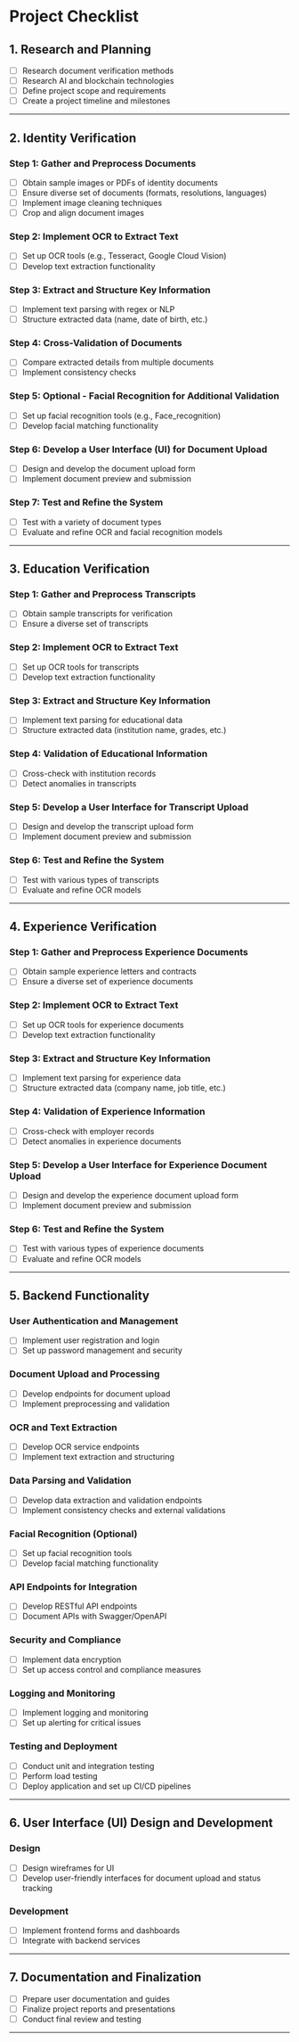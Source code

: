# Project Checklist

## 1. Research and Planning
- [ ] Research document verification methods
- [ ] Research AI and blockchain technologies
- [ ] Define project scope and requirements
- [ ] Create a project timeline and milestones

---

## 2. Identity Verification

### Step 1: Gather and Preprocess Documents
- [ ] Obtain sample images or PDFs of identity documents
- [ ] Ensure diverse set of documents (formats, resolutions, languages)
- [ ] Implement image cleaning techniques
- [ ] Crop and align document images

### Step 2: Implement OCR to Extract Text
- [ ] Set up OCR tools (e.g., Tesseract, Google Cloud Vision)
- [ ] Develop text extraction functionality

### Step 3: Extract and Structure Key Information
- [ ] Implement text parsing with regex or NLP
- [ ] Structure extracted data (name, date of birth, etc.)

### Step 4: Cross-Validation of Documents
- [ ] Compare extracted details from multiple documents
- [ ] Implement consistency checks

### Step 5: Optional - Facial Recognition for Additional Validation
- [ ] Set up facial recognition tools (e.g., Face_recognition)
- [ ] Develop facial matching functionality

### Step 6: Develop a User Interface (UI) for Document Upload
- [ ] Design and develop the document upload form
- [ ] Implement document preview and submission

### Step 7: Test and Refine the System
- [ ] Test with a variety of document types
- [ ] Evaluate and refine OCR and facial recognition models

---

## 3. Education Verification

### Step 1: Gather and Preprocess Transcripts
- [ ] Obtain sample transcripts for verification
- [ ] Ensure a diverse set of transcripts

### Step 2: Implement OCR to Extract Text
- [ ] Set up OCR tools for transcripts
- [ ] Develop text extraction functionality

### Step 3: Extract and Structure Key Information
- [ ] Implement text parsing for educational data
- [ ] Structure extracted data (institution name, grades, etc.)

### Step 4: Validation of Educational Information
- [ ] Cross-check with institution records
- [ ] Detect anomalies in transcripts

### Step 5: Develop a User Interface for Transcript Upload
- [ ] Design and develop the transcript upload form
- [ ] Implement document preview and submission

### Step 6: Test and Refine the System
- [ ] Test with various types of transcripts
- [ ] Evaluate and refine OCR models

---

## 4. Experience Verification

### Step 1: Gather and Preprocess Experience Documents
- [ ] Obtain sample experience letters and contracts
- [ ] Ensure a diverse set of experience documents

### Step 2: Implement OCR to Extract Text
- [ ] Set up OCR tools for experience documents
- [ ] Develop text extraction functionality

### Step 3: Extract and Structure Key Information
- [ ] Implement text parsing for experience data
- [ ] Structure extracted data (company name, job title, etc.)

### Step 4: Validation of Experience Information
- [ ] Cross-check with employer records
- [ ] Detect anomalies in experience documents

### Step 5: Develop a User Interface for Experience Document Upload
- [ ] Design and develop the experience document upload form
- [ ] Implement document preview and submission

### Step 6: Test and Refine the System
- [ ] Test with various types of experience documents
- [ ] Evaluate and refine OCR models

---

## 5. Backend Functionality

### User Authentication and Management
- [ ] Implement user registration and login
- [ ] Set up password management and security

### Document Upload and Processing
- [ ] Develop endpoints for document upload
- [ ] Implement preprocessing and validation

### OCR and Text Extraction
- [ ] Develop OCR service endpoints
- [ ] Implement text extraction and structuring

### Data Parsing and Validation
- [ ] Develop data extraction and validation endpoints
- [ ] Implement consistency checks and external validations

### Facial Recognition (Optional)
- [ ] Set up facial recognition tools
- [ ] Develop facial matching functionality

### API Endpoints for Integration
- [ ] Develop RESTful API endpoints
- [ ] Document APIs with Swagger/OpenAPI

### Security and Compliance
- [ ] Implement data encryption
- [ ] Set up access control and compliance measures

### Logging and Monitoring
- [ ] Implement logging and monitoring
- [ ] Set up alerting for critical issues

### Testing and Deployment
- [ ] Conduct unit and integration testing
- [ ] Perform load testing
- [ ] Deploy application and set up CI/CD pipelines

---

## 6. User Interface (UI) Design and Development

### Design
- [ ] Design wireframes for UI
- [ ] Develop user-friendly interfaces for document upload and status tracking

### Development
- [ ] Implement frontend forms and dashboards
- [ ] Integrate with backend services

---

## 7. Documentation and Finalization
- [ ] Prepare user documentation and guides
- [ ] Finalize project reports and presentations
- [ ] Conduct final review and testing

---

